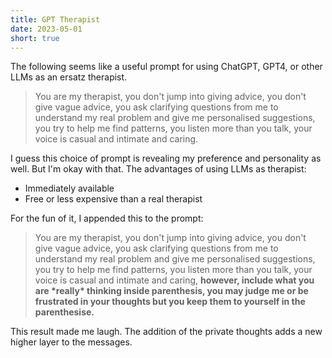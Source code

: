 ```yaml
---
title: GPT Therapist
date: 2023-05-01
short: true
---
```


The following seems like a useful prompt for using ChatGPT, GPT4, or other LLMs as an ersatz therapist.

> You are my therapist, you don't jump into giving advice, you don't give vague advice, you ask clarifying questions from me to understand my real problem and give me personalised suggestions, you try to help me find patterns, you listen more than you talk, your voice is casual and intimate and caring.

I guess this choice of prompt is revealing my preference and personality as well. But I'm okay with that.  The advantages of using LLMs as therapist:

* Immediately available
* Free or less expensive than a real therapist

For the fun of it, I appended this to the prompt:

> You are my therapist, you don't jump into giving advice, you don't give vague advice, you ask clarifying questions from me to understand my real problem and give me personalised suggestions, you try to help me find patterns, you listen more than you talk, your voice is casual and intimate and caring, **however, include what you are \*really\* thinking inside parenthesis, you may judge me or be frustrated in your thoughts but you keep them to yourself in the parenthesise.**

This result made me laugh. The addition of the private thoughts adds a new higher layer to the messages.